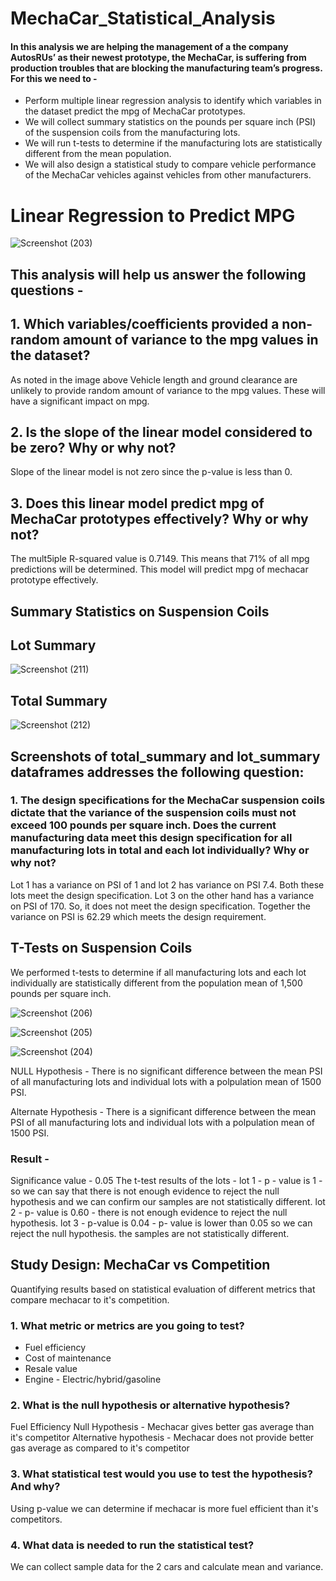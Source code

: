 # MechaCar_Statistical_Analysis

#### In this analysis we are helping the management of a the company AutosRUs’ as their newest prototype, the MechaCar, is suffering from production troubles that are blocking the manufacturing team’s progress. For this we need to -
- Perform multiple linear regression analysis to identify which variables in the dataset predict the mpg of MechaCar prototypes.
- We will collect summary statistics on the pounds per square inch (PSI) of the suspension coils from the manufacturing lots.
- We will run t-tests to determine if the manufacturing lots are statistically different from the mean population.
- We will also design a statistical study to compare vehicle performance of the MechaCar vehicles against vehicles from other manufacturers. 

# Linear Regression to Predict MPG
![Screenshot (203)](https://user-images.githubusercontent.com/112904905/213593177-ec343b68-d91a-4e0c-af0c-aa20f9d92b02.png)

## This analysis will help us answer the following questions -

## 1. Which variables/coefficients provided a non-random amount of variance to the mpg values in the dataset?
As noted in the image above Vehicle length and ground clearance are unlikely to provide random amount of variance to the mpg values. These will have a significant impact on mpg.

## 2. Is the slope of the linear model considered to be zero? Why or why not?
Slope of the linear model is not zero since the p-value is less than 0.

## 3. Does this linear model predict mpg of MechaCar prototypes effectively? Why or why not?
The mult5iple R-squared value is 0.7149. This means that 71% of all mpg predictions will be determined. This model will predict mpg of mechacar prototype effectively.

## Summary Statistics on Suspension Coils

## Lot Summary

![Screenshot (211)](https://user-images.githubusercontent.com/112904905/213595494-e3aeabb3-fb90-4197-ae6c-a9c7b0621fdc.png)

## Total Summary

![Screenshot (212)](https://user-images.githubusercontent.com/112904905/213595691-47834601-3d7d-48fa-b4e9-470fb665c1cf.png)


## Screenshots of total_summary and lot_summary dataframes addresses the following question:

### 1. The design specifications for the MechaCar suspension coils dictate that the variance of the suspension coils must not exceed 100 pounds per square inch. Does the current manufacturing data meet this design specification for all manufacturing lots in total and each lot individually? Why or why not?
Lot 1 has a variance on PSI of 1 and lot 2 has variance on PSI 7.4. Both these lots meet the design specification.
Lot 3 on the other hand has a variance on PSI of 170. So, it does not meet the design specification.
Together the variance on PSI is 62.29 which meets the design requirement.

## T-Tests on Suspension Coils
We performed t-tests to determine if all manufacturing lots and each lot individually are statistically different from the population mean of 1,500 pounds per square inch.

![Screenshot (206)](https://user-images.githubusercontent.com/112904905/213596547-047bc6c5-e8fe-4e1d-ad0e-1a692feb3b1c.png)

![Screenshot (205)](https://user-images.githubusercontent.com/112904905/213596676-6812fc8b-67d5-4693-a945-9c011938401a.png)

![Screenshot (204)](https://user-images.githubusercontent.com/112904905/213596776-c1be6ef8-b8a3-4da1-b736-de8e0dae1fa3.png)

NULL Hypothesis - There is no significant difference between the mean PSI of all manufacturing lots and individual lots with a polpulation mean of 1500 PSI.

Alternate Hypothesis - There is a significant difference between the mean PSI of all manufacturing lots and individual lots with a polpulation mean of 1500 PSI.

### Result  - 
Significance value - 0.05
The t-test results of the lots -
lot 1 - p - value is 1 - so we can say that there is not enough evidence to reject the null hypothesis and we can confirm our samples are not statistically different.
lot 2 - p- value is 0.60 - there is not enough evidence to reject the null hypothesis.
lot 3 - p-value is 0.04 - p- value is lower than 0.05 so we can reject the null hypothesis. the samples are not statistically different.

## Study Design: MechaCar vs Competition
Quantifying results based on statistical evaluation of different metrics that compare mechacar to it's competition.

### 1. What metric or metrics are you going to test?
- Fuel efficiency
- Cost of maintenance
- Resale value
- Engine - Electric/hybrid/gasoline

### 2. What is the null hypothesis or alternative hypothesis?
Fuel Efficiency
Null Hypothesis - Mechacar gives better gas average than it's competitor
Alternative hypothesis - Mechacar does not provide better gas average as compared to it's competitor

### 3. What statistical test would you use to test the hypothesis? And why?
Using p-value we can determine if mechacar is more fuel efficient than it's competitors.

### 4. What data is needed to run the statistical test?
We can collect sample data for the 2 cars and calculate mean and variance.
